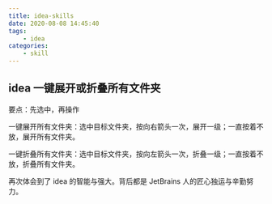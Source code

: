 ```yaml
---
title: idea-skills
date: 2020-08-08 14:45:40
tags:
    - idea
categories:
    - skill
---
```


## idea 一键展开或折叠所有文件夹

要点：先选中，再操作

一键展开所有文件夹：选中目标文件夹，按向右箭头一次，展开一级；一直按着不放，展开所有文件夹。

一键折叠所有文件夹：选中目标文件夹，按向左箭头一次，折叠一级；一直按着不放，折叠所有文件夹。

再次体会到了 idea 的智能与强大。背后都是 JetBrains 人的匠心独运与辛勤努力。

